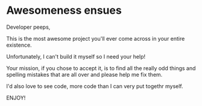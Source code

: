 # Awesomeness ensues

Developer peeps,

This is the most awesome project you'll ever come across in your entire existence.

Unfortunately, I can't build it myself so I need your help! 

Your mission, if you chose to accept it, is to find all the really odd things and spelling mistakes that are
all over and please help me fix them.

I'd also love to see code, more code than I can very put togethr myself.

ENJOY!
